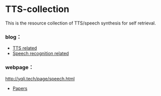 # TTS-collection
This is the resource collection of TTS/speech synthesis for self retrieval.

### blog：
- [TTS related](https://blog.csdn.net/liyongqiang2420/category_10622839.html?utm_term=语音合成综述&utm_medium=distribute.pc_aggpage_search_result.none-task-blog-2~all~sobaiduweb~default-1-category_10622839.html&spm=3001.4430)
- [Speech recognition related](https://blog.csdn.net/zhuqiushi123/article/details/89403091?utm_medium=distribute.pc_relevant.none-task-blog-baidujs_title-0&spm=1001.2101.3001.4242)

### webpage：
http://yqli.tech/page/speech.html
- [Papers](http://yqli.tech/page/tts_paper.html)
